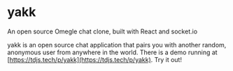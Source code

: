 # yakk
An open source Omegle chat clone, built with React and socket.io

yakk is an open source chat application that pairs you with another random, anonymous user from anywhere in the world. There is a demo running at [https://tdjs.tech/p/yakk](https://tdjs.tech/p/yakk). Try it out!
